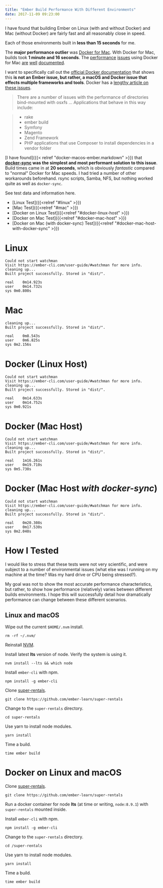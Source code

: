```yaml
---
title: "Ember Build Performance With Different Environments"
date: 2017-11-09 09:23:00
---
```


I have found that building Ember on Linux (with and without Docker) and Mac (without Docker) are fairly fast and all reasonably close in speed.

Each of those environments built in **less than 15 seconds** for me.

The **major performance outlier** was [Docker for Mac](https://docs.docker.com/docker-for-mac/install/). With Docker for Mac, builds took **1 minute and 16 seconds**. The [performance](https://forums.docker.com/t/file-access-in-mounted-volumes-extremely-slow-cpu-bound/8076/198) [issues](https://forums.docker.com/t/alternatives-to-osxfs-performant-shares-under-osx/19565) using Docker for Mac [are](https://github.com/docker/for-mac/issues/689) [well](https://github.com/docker/for-mac/issues/77) [documented](https://docs.docker.com/docker-for-mac/troubleshoot/).

I want to specifically call out the [official Docker documentation](https://docs.docker.com/docker-for-mac/troubleshoot/) that shows this **is not an Ember issue, but rather, a macOS and Docker issue that effects multiple frameworks and tools**. Docker has a [lengthy article on these issues](https://docs.docker.com/docker-for-mac/osxfs/#performance-issues-solutions-and-roadmap).

> There are a number of issues with the performance of directories bind-mounted with osxfs ... Applications that behave in this way include:

>    * rake
>    * ember build
>    * Symfony
>    * Magento
>    * Zend Framework
>    * PHP applications that use Composer to install dependencies in a vendor folder

[I have found]({{< relref "docker-macos-ember.markdown" >}}) that **[docker-sync](https://github.com/EugenMayer/docker-sync) was the simplest and most performant solution to this issue**. Build times came in at **20 seconds**, which is obviously _fantastic_ compared to "normal" Docker for Mac speeds. I had tried a number of other workarounds beforehand. rsync scripts, Samba, NFS, but nothing worked quite as well as `docker-sync`.

See test data and information here.

* [Linux Test]({{<relref "#linux" >}})
* [Mac Test]({{<relref "#mac" >}})
* [Docker on Linux Test]({{<relref "#docker-linux-host" >}})
* [Docker on Mac Test]({{<relref "#docker-mac-host" >}})
* [Docker on Mac (with docker-sync) Test]({{<relref "#docker-mac-host-with-docker-sync" >}})

<!--

This is due to limitations in [macOS](https://docs.docker.com/docker-for-mac/osxfs-caching/#performance-implications-of-host-container-file-system-consistency).

> The current implementations of mounts on Linux provide a consistent view of a host directory tree inside a container ...
>
> On Linux, these guarantees carry no overhead ... However, on macOS (and other non-Linux platforms) there are significant overheads to guaranteeing perfect consistency, since messages describing file system actions must be passed synchronously between container and host.

Docker's [official documentation](https://docs.docker.com/docker-for-mac/troubleshoot/#known-issues) calls out workarounds, and [there](https://medium.freecodecamp.org/speed-up-file-access-in-docker-for-mac-fbeee65d0ee7) [are](https://github.com/stephank/docker-for-mac-nfs) [a](https://github.com/IFSight/d4m-nfs) [number](http://docker-sync.io/) [of](https://github.com/docker/for-mac/issues/1592) [them](https://github.com/TomFrost/fs_eventbridge) [available](https://github.com/codekitchen/dinghy).
-->

# Linux

```
Could not start watchman
Visit https://ember-cli.com/user-guide/#watchman for more info.
cleaning up...
Built project successfully. Stored in "dist/".

real	0m14.923s
user	0m14.732s
sys	0m0.800s
```

# Mac

```
cleaning up...
Built project successfully. Stored in "dist/".

real	0m8.543s
user	0m6.825s
sys	0m2.156s
```

# Docker (Linux Host)

```
Could not start watchman
Visit https://ember-cli.com/user-guide/#watchman for more info.
cleaning up...
Built project successfully. Stored in "dist/".

real	0m14.633s
user	0m14.752s
sys	0m0.921s
```

# Docker (Mac Host)

```
Could not start watchman
Visit https://ember-cli.com/user-guide/#watchman for more info.
cleaning up...
Built project successfully. Stored in "dist/".

real	1m16.261s
user	0m19.710s
sys	0m5.730s
```

# Docker (Mac Host _with docker-sync_)

```
Could not start watchman
Visit https://ember-cli.com/user-guide/#watchman for more info.
cleaning up...
Built project successfully. Stored in "dist/".

real	0m20.308s
user	0m17.530s
sys	0m2.040s
```

# How I Tested

I would like to stress that these tests were not very scientific, and were subject to a number of environmental issues (what else was I running on my machine at the time? Was my hard drive or CPU being stressed?).

My goal was not to show the most accurate performance characteristics, but rather, to show how performance (relatively) varies between different builds environments. I hope this will successfully detail how dramatically performance can change between these different scenarios.

## Linux and macOS

Wipe out the current `$HOME/.nvm` install.

```
rm -rf ~/.nvm/
```

Reinstall [NVM](https://github.com/creationix/nvm).

Install latest **lts** version of node. Verify the system is using it.

```
nvm install --lts && which node
```

Install `ember-cli` with npm.

```
npm install -g ember-cli
```

Clone [super-rentals](https://github.com/ember-learn/super-rentals).

```
git clone https://github.com/ember-learn/super-rentals
```

Change to the `super-rentals` directory.

```
cd super-rentals
```

Use yarn to install node modules.

```
yarn install
```

Time a build.

```
time ember build
```

# Docker on Linux and macOS

Clone [super-rentals](https://github.com/ember-learn/super-rentals).

```
git clone https://github.com/ember-learn/super-rentals
```

Run a docker container for node **lts** (at time or writing, `node:8.9.1`) with `super-rentals` mounted inside.

Install `ember-cli` with npm.

```
npm install -g ember-cli
```

Change to the `super-rentals` directory.

```
cd /super-rentals
```

Use yarn to install node modules.

```
yarn install
```

Time a build.

```
time ember build
```
